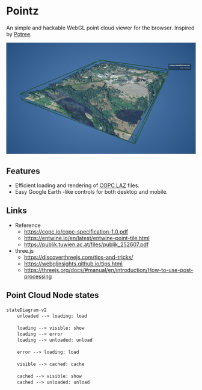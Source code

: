 # Pointz

An simple and hackable WebGL point cloud viewer for the browser. Inspired by [Potree](https://github.com/potree/potree).

![screenshot](./public/screenshot.jpg)

## Features

-   Efficient loading and rendering of [COPC LAZ](https://copc.io) files.
-   Easy Google Earth -like controls for both desktop and mobile.

## Links

-   Reference
    -   https://copc.io/copc-specification-1.0.pdf
    -   https://entwine.io/en/latest/entwine-point-tile.html
    -   https://publik.tuwien.ac.at/files/publik_252607.pdf
-   three.js
    -   https://discoverthreejs.com/tips-and-tricks/
    -   https://webglinsights.github.io/tips.html
    -   https://threejs.org/docs/#manual/en/introduction/How-to-use-post-processing

## Point Cloud Node states

```mermaid
stateDiagram-v2
    unloaded --> loading: load

    loading --> visible: show
    loading --> error
    loading --> unloaded: unload

    error --> loading: load

    visible --> cached: cache

    cached --> visible: show
    cached --> unloaded: unload
```
